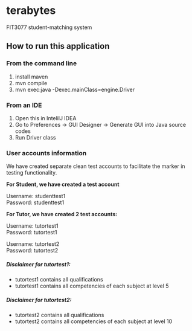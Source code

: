  # terabytes

FIT3077 student-matching system


## How to run this application

### From the command line

1. install maven
2. mvn compile
3. mvn exec:java -Dexec.mainClass=engine.Driver

### From an IDE

1. Open this in IntelilJ IDEA
2. Go to Preferences -> GUI Designer -> Generate GUI into Java source codes
3. Run Driver class

### User accounts information

We have created separate clean test accounts to facilitate the marker in testing functionality.

**For Student, we have created a test account**

Username: studenttest1<br>
Password: studenttest1

**For Tutor, we have created 2 test accounts:**

Username: tutortest1<br>
Password: tutortest1

Username: tutortest2<br>
Password: tutortest2

##### Disclaimer for tutortest1: 
- tutortest1 contains all qualifications
- tutortest1 contains all competencies of each subject at level 5

##### Disclaimer for tutortest2: 
- tutortest2 contains all qualifications
- tutortest2 contains all competencies of each subject at level 10
